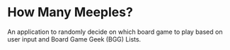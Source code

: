 # How Many Meeples?

An application to randomly decide on which board game to play based on user input and Board Game Geek (BGG) Lists.